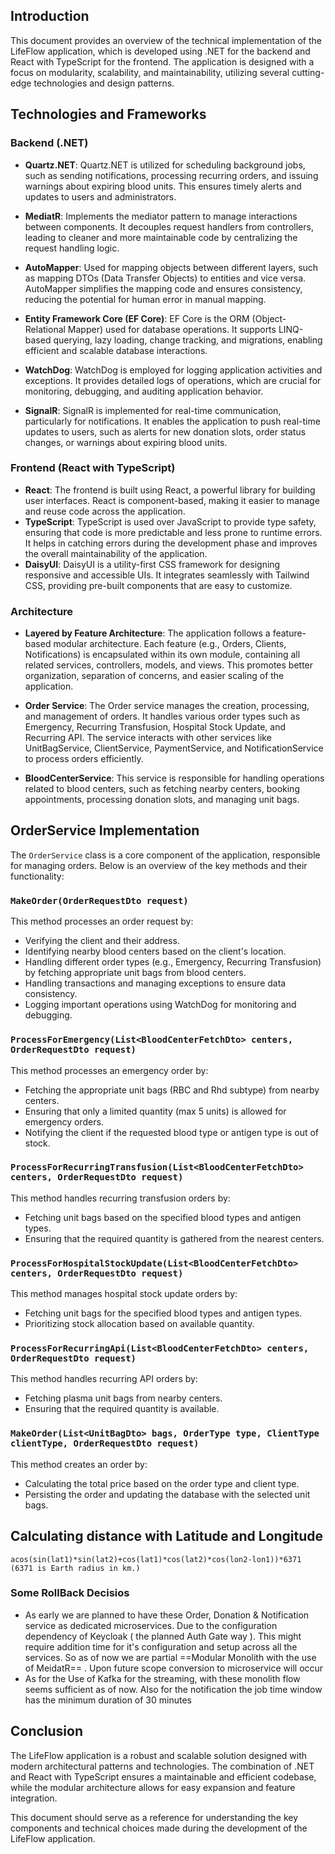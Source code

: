 
## Introduction

This document provides an overview of the technical implementation of the LifeFlow application, which is developed using .NET for the backend and React with TypeScript for the frontend. The application is designed with a focus on modularity, scalability, and maintainability, utilizing several cutting-edge technologies and design patterns.

## Technologies and Frameworks

### Backend (.NET)

- **Quartz.NET**: Quartz.NET is utilized for scheduling background jobs, such as sending notifications, processing recurring orders, and issuing warnings about expiring blood units. This ensures timely alerts and updates to users and administrators.

- **MediatR**: Implements the mediator pattern to manage interactions between components. It decouples request handlers from controllers, leading to cleaner and more maintainable code by centralizing the request handling logic.

- **AutoMapper**: Used for mapping objects between different layers, such as mapping DTOs (Data Transfer Objects) to entities and vice versa. AutoMapper simplifies the mapping code and ensures consistency, reducing the potential for human error in manual mapping.

- **Entity Framework Core (EF Core)**: EF Core is the ORM (Object-Relational Mapper) used for database operations. It supports LINQ-based querying, lazy loading, change tracking, and migrations, enabling efficient and scalable database interactions.

- **WatchDog**: WatchDog is employed for logging application activities and exceptions. It provides detailed logs of operations, which are crucial for monitoring, debugging, and auditing application behavior.

- **SignalR**: SignalR is implemented for real-time communication, particularly for notifications. It enables the application to push real-time updates to users, such as alerts for new donation slots, order status changes, or warnings about expiring blood units.

### Frontend (React with TypeScript)

- **React**: The frontend is built using React, a powerful library for building user interfaces. React is component-based, making it easier to manage and reuse code across the application.
- **TypeScript**: TypeScript is used over JavaScript to provide type safety, ensuring that code is more predictable and less prone to runtime errors. It helps in catching errors during the development phase and improves the overall maintainability of the application.
- **DaisyUI**: DaisyUI is a utility-first CSS framework for designing responsive and accessible UIs. It integrates seamlessly with Tailwind CSS, providing pre-built components that are easy to customize.

### Architecture

- **Layered by Feature Architecture**: The application follows a feature-based modular architecture. Each feature (e.g., Orders, Clients, Notifications) is encapsulated within its own module, containing all related services, controllers, models, and views. This promotes better organization, separation of concerns, and easier scaling of the application.

- **Order Service**: The Order service manages the creation, processing, and management of orders. It handles various order types such as Emergency, Recurring Transfusion, Hospital Stock Update, and Recurring API. The service interacts with other services like UnitBagService, ClientService, PaymentService, and NotificationService to process orders efficiently.

- **BloodCenterService**: This service is responsible for handling operations related to blood centers, such as fetching nearby centers, booking appointments, processing donation slots, and managing unit bags.

## OrderService Implementation

The `OrderService` class is a core component of the application, responsible for managing orders. Below is an overview of the key methods and their functionality:

### `MakeOrder(OrderRequestDto request)`

This method processes an order request by:

- Verifying the client and their address.
- Identifying nearby blood centers based on the client's location.
- Handling different order types (e.g., Emergency, Recurring Transfusion) by fetching appropriate unit bags from blood centers.
- Handling transactions and managing exceptions to ensure data consistency.
- Logging important operations using WatchDog for monitoring and debugging.

### `ProcessForEmergency(List<BloodCenterFetchDto> centers, OrderRequestDto request)`

This method processes an emergency order by:

- Fetching the appropriate unit bags (RBC and Rhd subtype) from nearby centers.
- Ensuring that only a limited quantity (max 5 units) is allowed for emergency orders.
- Notifying the client if the requested blood type or antigen type is out of stock.

### `ProcessForRecurringTransfusion(List<BloodCenterFetchDto> centers, OrderRequestDto request)`

This method handles recurring transfusion orders by:

- Fetching unit bags based on the specified blood types and antigen types.
- Ensuring that the required quantity is gathered from the nearest centers.

### `ProcessForHospitalStockUpdate(List<BloodCenterFetchDto> centers, OrderRequestDto request)`

This method manages hospital stock update orders by:

- Fetching unit bags for the specified blood types and antigen types.
- Prioritizing stock allocation based on available quantity.

### `ProcessForRecurringApi(List<BloodCenterFetchDto> centers, OrderRequestDto request)`

This method handles recurring API orders by:

- Fetching plasma unit bags from nearby centers.
- Ensuring that the required quantity is available.

### `MakeOrder(List<UnitBagDto> bags, OrderType type, ClientType clientType, OrderRequestDto request)`

This method creates an order by:

- Calculating the total price based on the order type and client type.
- Persisting the order and updating the database with the selected unit bags.

## Calculating distance with Latitude and Longitude

```
acos(sin(lat1)*sin(lat2)+cos(lat1)*cos(lat2)*cos(lon2-lon1))*6371 (6371 is Earth radius in km.)
```


### Some RollBack Decisios
- As early we are planned to have these Order, Donation & Notification service as dedicated microservices. Due to the configuration dependency of Keycloak ( the planned Auth Gate way ). This might require addition time for it's configuration and setup across all the services. So as of now we are partial ==Modular Monolith with the use of MeidatR== . Upon future scope conversion to microservice will occur
- As for the Use of Kafka for the streaming, with these monolith flow seems sufficient as of now. Also for the notification the job time window has the minimum duration of 30 minutes
## Conclusion

The LifeFlow application is a robust and scalable solution designed with modern architectural patterns and technologies. The combination of .NET and React with TypeScript ensures a maintainable and efficient codebase, while the modular architecture allows for easy expansion and feature integration.

This document should serve as a reference for understanding the key components and technical choices made during the development of the LifeFlow application.

